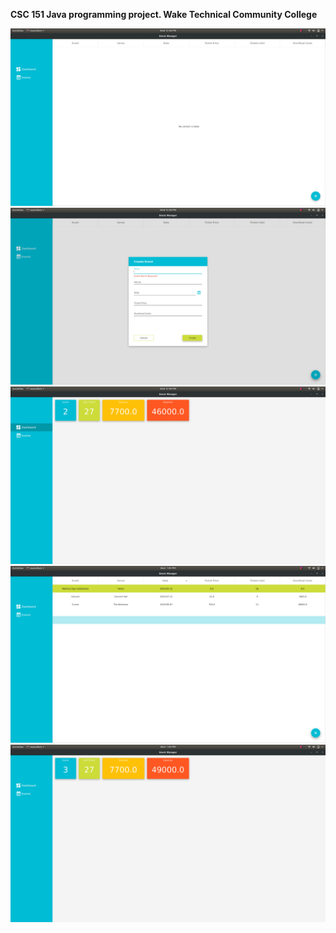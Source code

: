 **CSC 151 Java programming project. Wake Technical Community College**

![](screenshots/1.png)
![](screenshots/2.png)
![](screenshots/3.png)
![](screenshots/4.png)
![](screenshots/5.png)
